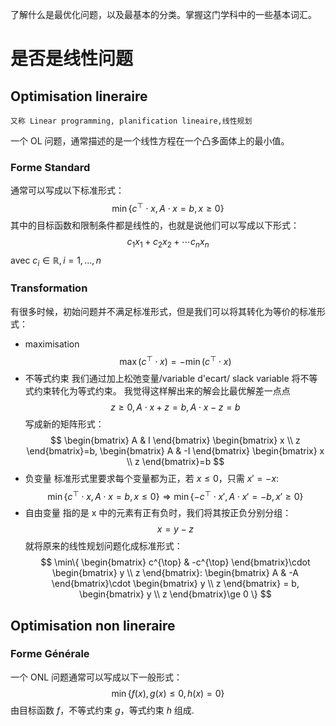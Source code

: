 了解什么是最优化问题，以及最基本的分类。掌握这门学科中的一些基本词汇。
# 是否是线性问题
## Optimisation lineraire
	又称 Linear programming, planification lineaire,线性规划
一个 OL 问题，通常描述的是一个线性方程在一个凸多面体上的最小值。
### Forme Standard
通常可以写成以下标准形式：
$$
\min\{ c^{\top}\cdot x, A \cdot x = b, x \ge 0 \}
$$
其中的目标函数和限制条件都是线性的，也就是说他们可以写成以下形式：
$$
c_{1}x_{1} + c_{2}x_{2} + \cdots c_{n}x_{n}
$$
avec $c_{i} \in \mathbb{R},i = 1,\dots,n$
### Transformation
有很多时候，初始问题并不满足标准形式，但是我们可以将其转化为等价的标准形式：
- maximisation
$$
\max \left( c^{\top} \cdot x \right) = -\min \left( c^{\top} \cdot x \right)
$$
- 不等式约束
我们通过加上松弛变量/variable d'ecart/ slack variable 将不等式约束转化为等式约束。
	我觉得这样解出来的解会比最优解差一点点
$$
z \ge 0, A \cdot x + z = b, A \cdot x - z = b
$$
写成新的矩阵形式：
$$
\begin{bmatrix}
A & I
\end{bmatrix}
\begin{bmatrix}
x \\
z
\end{bmatrix}=b,
\begin{bmatrix}
A & -I
\end{bmatrix}
\begin{bmatrix}
x \\
z
\end{bmatrix}=b
$$
- 负变量
标准形式里要求每个变量都为正，若 $x \le 0$，只需 $x' = -x$:
$$
\min\{ c^{\top}\cdot x, A \cdot x = b, x \le 0 \}\Rightarrow \min\{ -c^{\top}\cdot x', A \cdot x' = -b, x' \ge 0 \}
$$
- 自由变量
指的是 x 中的元素有正有负时，我们将其按正负分别分组：
$$
x = y - z
$$
就将原来的线性规划问题化成标准形式：
$$
\min\{ 
\begin{bmatrix}
c^{\top} & -c^{\top}
\end{bmatrix}\cdot
\begin{bmatrix}
y \\
z
\end{bmatrix}:
\begin{bmatrix}
A & -A
\end{bmatrix}\cdot
\begin{bmatrix}
y \\
z
\end{bmatrix} = b, 
\begin{bmatrix}
y \\
z
\end{bmatrix}\ge 0 \}
$$
## Optimisation non lineraire
### Forme Générale
一个 ONL 问题通常可以写成以下一般形式：
$$
\min\{ f(x), g(x) \le 0, h(x) = 0 \}
$$
由目标函数 $f$，不等式约束 $g$，等式约束 $h$ 组成.